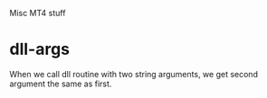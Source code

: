 Misc MT4 stuff

# dll-args

When we call dll routine with two string arguments, we get second argument the same as first.